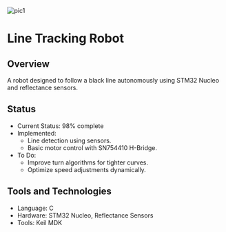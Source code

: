 ![pic1](https://github.com/user-attachments/assets/91a9833c-9792-4df2-bedc-1d7f435be709)
# Line Tracking Robot
## Overview
A robot designed to follow a black line autonomously using STM32 Nucleo and reflectance sensors.

## Status
- Current Status: 98% complete
- Implemented:
  - Line detection using sensors.
  - Basic motor control with SN754410 H-Bridge.
- To Do:
  - Improve turn algorithms for tighter curves.
  - Optimize speed adjustments dynamically.

## Tools and Technologies
- Language: C
- Hardware: STM32 Nucleo, Reflectance Sensors
- Tools: Keil MDK
